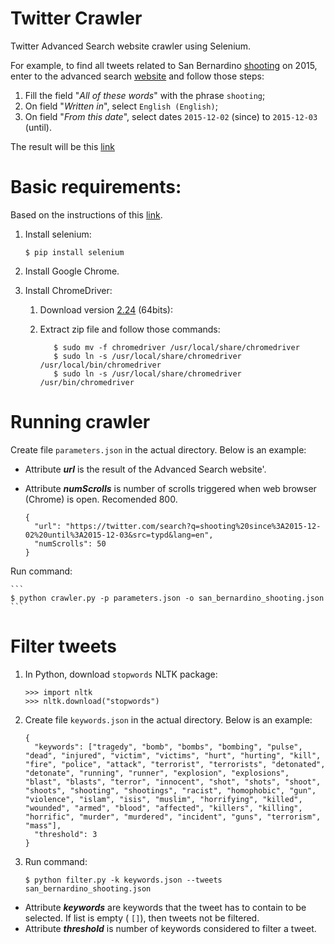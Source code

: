 # Twitter Crawler

Twitter Advanced Search website crawler using Selenium. 

For example, to find all tweets related to San Bernardino [shooting](https://en.wikipedia.org/wiki/2015_San_Bernardino_attack)
on 2015, enter to the advanced search [website](https://twitter.com/search-advanced?lang=en)
and follow those steps:

1. Fill the field "*All of these words*" with the phrase `shooting`;
2. On field "*Written in*", select `English (English)`;
3. On field "*From this date*", select dates `2015-12-02` (since) to `2015-12-03` (until).

The result will be this [link](https://twitter.com/search?q=shooting%20since%3A2015-12-02%20until%3A2015-12-03&src=typd&lang=en)

Basic requirements:
===================
Based on the instructions of this [link](https://christopher.su/2015/selenium-chromedriver-ubuntu/).

1. Install selenium:

    ```
    $ pip install selenium
    ```

2. Install Google Chrome.

3. Install ChromeDriver:

    1. Download version [2.24](http://chromedriver.storage.googleapis.com/index.html?path=2.24/) (64bits):
    2. Extract zip file and follow those commands:
    
        ```
           $ sudo mv -f chromedriver /usr/local/share/chromedriver
           $ sudo ln -s /usr/local/share/chromedriver /usr/local/bin/chromedriver
           $ sudo ln -s /usr/local/share/chromedriver /usr/bin/chromedriver
        ```


Running crawler
===============

Create file `parameters.json` in the actual directory. Below is an example:

- Attribute __*url*__ is the result of the Advanced Search website'.
- Attribute __*numScrolls*__ is number of scrolls triggered when web browser (Chrome) is open. Recomended 800.

    ```
    {
      "url": "https://twitter.com/search?q=shooting%20since%3A2015-12-02%20until%3A2015-12-03&src=typd&lang=en",
      "numScrolls": 50
    }
    ```

Run command:
    
    ```
    $ python crawler.py -p parameters.json -o san_bernardino_shooting.json
    ```


Filter tweets
=============

1. In Python, download `stopwords` NLTK package:

     ```
    >>> import nltk
    >>> nltk.download("stopwords")
     ```

2. Create file `keywords.json` in the actual directory. Below is an example:

    ```
    {
      "keywords": ["tragedy", "bomb", "bombs", "bombing", "pulse", "dead", "injured", "victim", "victims", "hurt", "hurting", "kill", "fire", "police", "attack", "terrorist", "terrorists", "detonated", "detonate", "running", "runner", "explosion", "explosions", "blast", "blasts", "terror", "innocent", "shot", "shots", "shoot", "shoots", "shooting", "shootings", "racist", "homophobic", "gun", "violence", "islam", "isis", "muslim", "horrifying", "killed", "wounded", "armed", "blood", "affected", "killers", "killing", "horrific", "murder", "murdered", "incident", "guns", "terrorism", "mass"],
      "threshold": 3
    }
    ```

3. Run command:
    
    ```
    $ python filter.py -k keywords.json --tweets san_bernardino_shooting.json
    ```
    
- Attribute __*keywords*__ are keywords that the tweet has to contain to be selected. If list is empty ( `[]`), then tweets not be filtered.
- Attribute __*threshold*__ is number of keywords considered to filter a tweet. 